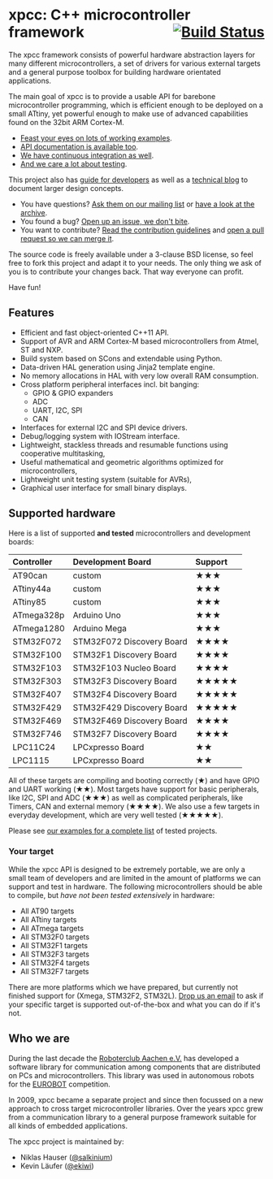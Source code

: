 
# xpcc: C++ microcontroller framework <span style="float:right;"><a href="https://travis-ci.org/roboterclubaachen/xpcc" style="border-bottom:none">![Build Status](https://travis-ci.org/roboterclubaachen/xpcc.svg?branch=develop)</a></span>

The xpcc framework consists of powerful hardware abstraction layers for many
different microcontrollers, a set of drivers for various external targets and a general purpose toolbox for building hardware orientated applications.

The main goal of xpcc is to provide a usable API for barebone microcontroller programming,
which is efficient enough to be deployed on a small ATtiny, yet powerful enough to make
use of advanced capabilities found on the 32bit ARM Cortex-M.

- [Feast your eyes on lots of working examples][examples].
- [API documentation is available too][doxygen].
- [We have continuous integration as well][travis_ci].
- [And we care a lot about testing][testing].

This project also has [guide for developers][guide] as well as a [technical blog][blog] to document larger design concepts.

- You have questions? [Ask them on our mailing list][mailing_list]
or [have a look at the archive][mailing_archive].
- You found a bug? [Open up an issue, we don't bite][issues].
- You want to contribute? [Read the contribution guidelines][contributing] and [open a pull request so we can merge it][prs].

The source code is freely available under a 3-clause BSD license, so feel free to fork this project and adapt it to your needs.
The only thing we ask of you is to contribute your changes back.
That way everyone can profit.

Have fun!

## Features

- Efficient and fast object-oriented C++11 API.
- Support of AVR and ARM Cortex-M based microcontrollers from Atmel, ST and NXP.
- Build system based on SCons and extendable using Python.
- Data-driven HAL generation using Jinja2 template engine.
- No memory allocations in HAL with very low overall RAM consumption.
- Cross platform peripheral interfaces incl. bit banging:
    - GPIO & GPIO expanders
    - ADC
    - UART, I2C, SPI
    - CAN
- Interfaces for external I2C and SPI device drivers.
- Debug/logging system with IOStream interface.
- Lightweight, stackless threads and resumable functions using cooperative multitasking,
- Useful mathematical and geometric algorithms optimized for microcontrollers,
- Lightweight unit testing system (suitable for AVRs),
- Graphical user interface for small binary displays.


## Supported hardware

Here is a list of supported **and tested** microcontrollers and development boards:

| Controller | Development Board         | Support                             |
|:-----------|:--------------------------|:------------------------------------|
| AT90can    | custom                    | &#9733;&#9733;&#9733;               |
| ATtiny44a  | custom                    | &#9733;&#9733;&#9733;               |
| ATtiny85   | custom                    | &#9733;&#9733;&#9733;               |
| ATmega328p | Arduino Uno               | &#9733;&#9733;&#9733;               |
| ATmega1280 | Arduino Mega              | &#9733;&#9733;&#9733;               |
| STM32F072  | STM32F072 Discovery Board | &#9733;&#9733;&#9733;&#9733;        |
| STM32F100  | STM32F1 Discovery Board   | &#9733;&#9733;&#9733;&#9733;        |
| STM32F103  | STM32F103 Nucleo Board    | &#9733;&#9733;&#9733;&#9733;        |
| STM32F303  | STM32F3 Discovery Board   | &#9733;&#9733;&#9733;&#9733;&#9733; |
| STM32F407  | STM32F4 Discovery Board   | &#9733;&#9733;&#9733;&#9733;&#9733; |
| STM32F429  | STM32F429 Discovery Board | &#9733;&#9733;&#9733;&#9733;&#9733; |
| STM32F469  | STM32F469 Discovery Board | &#9733;&#9733;&#9733;&#9733;        |
| STM32F746  | STM32F7 Discovery Board   | &#9733;&#9733;&#9733;&#9733;        |
| LPC11C24   | LPCxpresso Board          | &#9733;&#9733;                      |
| LPC1115    | LPCxpresso Board          | &#9733;&#9733;                      |

All of these targets are compiling and booting correctly
(&#9733;)
and have GPIO and UART working
(&#9733;&#9733;).
Most targets have support for basic peripherals, like I2C, SPI and ADC
(&#9733;&#9733;&#9733;)
as well as complicated peripherals, like Timers, CAN and external memory
(&#9733;&#9733;&#9733;&#9733;).
We also use a few targets in everyday development, which are very well tested
(&#9733;&#9733;&#9733;&#9733;&#9733;).

Please see [our examples for a complete list][examples] of tested projects.

### Your target

While the xpcc API is designed to be extremely portable, we are only a small team of developers and are limited in the amount of platforms we can support and test in hardware.
The following microcontrollers should be able to compile, but *have not been tested extensively* in hardware:

- All AT90 targets
- All ATtiny targets
- All ATmega targets
- All STM32F0 targets
- All STM32F1 targets
- All STM32F3 targets
- All STM32F4 targets
- All STM32F7 targets

There are more platforms which we have prepared, but currently not finished support for (Xmega, STM32F2, STM32L).
[Drop us an email][mailing_list] to ask if your specific target is supported out-of-the-box and what you can do if it's not.

## Who we are

During the last decade the [Roboterclub Aachen e.V.][rca_ev] has developed a software library for communication among components that are distributed on PCs and microcontrollers. This library was used in autonomous robots for the [EUROBOT][] competition.

In 2009, xpcc became a separate project and since then focussed on a new approach to cross target microcontroller libraries. Over the years xpcc grew from a communication library to a general purpose framework suitable for all kinds of embedded applications.

The xpcc project is maintained by:

- Niklas Hauser ([@salkinium](https://github.com/salkinium))
- Kevin Läufer ([@ekiwi](https://github.com/ekiwi))

[prs]: https://github.com/roboterclubaachen/xpcc/pulls
[contributing]: https://github.com/roboterclubaachen/xpcc/tree/develop/CONTRIBUTING.md
[issues]: https://github.com/roboterclubaachen/xpcc/issues
[rca_ev]: http://www.roboterclub.rwth-aachen.de/
[eurobot]: http://www.eurobot.org/
[travis_ci]: https://travis-ci.org/roboterclubaachen/xpcc
[doxygen]: http://xpcc.io/api/modules.html
[testing]: guide/testing
[mailing_archive]: http://blog.gmane.org/gmane.comp.hardware.arm.cortex.xpcc.devel
[examples]: https://github.com/roboterclubaachen/xpcc/tree/develop/examples
[mailing_list]: http://mailman.rwth-aachen.de/mailman/listinfo/xpcc-dev
[guide]: guide/overview
[blog]: http://blog.xpcc.io
